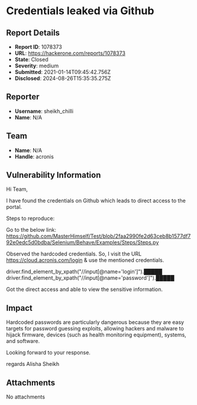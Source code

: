 # Credentials leaked via Github

## Report Details
- **Report ID**: 1078373
- **URL**: https://hackerone.com/reports/1078373
- **State**: Closed
- **Severity**: medium
- **Submitted**: 2021-01-14T09:45:42.756Z
- **Disclosed**: 2024-08-26T15:35:35.275Z

## Reporter
- **Username**: sheikh_chilli
- **Name**: N/A

## Team
- **Name**: N/A
- **Handle**: acronis

## Vulnerability Information
Hi Team,

I have found the credentials on Github which leads to direct access to the portal.

Steps to reproduce:

Go to the below link: https://github.com/MasterHimself/Test/blob/2faa2990fe2d63ceb8b1577df792e0edc5d0bdba/Selenium/Behave/Examples/Steps/Steps.py

Observed the hardcoded credentials.
So, I visit the URL https://cloud.acronis.com/login & use the mentioned credentials.

 driver.find_element_by_xpath("//input[@name='login']").█████
 driver.find_element_by_xpath("//input[@name='password']").█████

Got the direct access and able to view the sensitive information.

## Impact

Hardcoded passwords are particularly dangerous because they are easy targets for password guessing exploits, allowing hackers and malware to hijack firmware, devices (such as health monitoring equipment), systems, and software.

Looking forward to your response.

regards
Alisha Sheikh

## Attachments
No attachments
